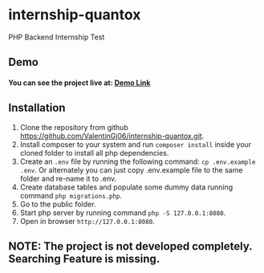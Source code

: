 # internship-quantox
PHP Backend Internship Test

## Demo

#### You can see the project live at: [Demo Link](https://quantox.valentingjorgoski.com/)

## Installation

1. Clone the repository from github https://github.com/ValentinGj06/internship-quantox.git.
2. Install composer to your system and run `composer install` inside your cloned folder to install all php dependencies.
3. Create an `.env` file by running the following command: `cp .env.example .env`. Or alternately you can just copy .env.example file to the same folder and re-name it to .env.
4. Create database tables and populate some dummy data running command `php migrations.php`.
5. Go to the public folder.
6. Start php server by running command `php -S 127.0.0.1:8080`.
7. Open in browser `http://127.0.0.1:8080`.

## NOTE: The project is not developed completely. Searching Feature is missing.
